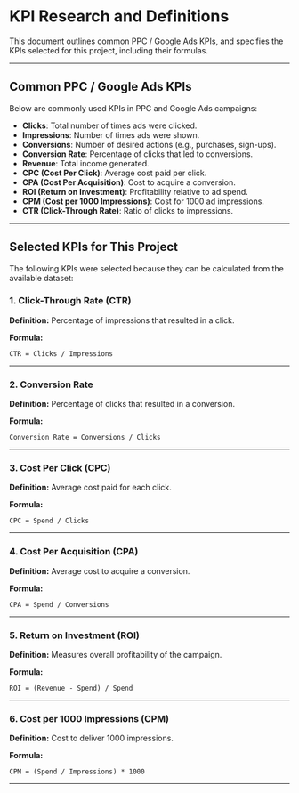 
# KPI Research and Definitions

This document outlines common PPC / Google Ads KPIs, and specifies the KPIs selected for this project, including their formulas.

---

##  Common PPC / Google Ads KPIs

Below are commonly used KPIs in PPC and Google Ads campaigns:

- **Clicks**: Total number of times ads were clicked.
- **Impressions**: Number of times ads were shown.
- **Conversions**: Number of desired actions (e.g., purchases, sign-ups).
- **Conversion Rate**: Percentage of clicks that led to conversions.
- **Revenue**: Total income generated.
- **CPC (Cost Per Click)**: Average cost paid per click.
- **CPA (Cost Per Acquisition)**: Cost to acquire a conversion.
- **ROI (Return on Investment)**: Profitability relative to ad spend.
- **CPM (Cost per 1000 Impressions)**: Cost for 1000 ad impressions.
- **CTR (Click-Through Rate)**: Ratio of clicks to impressions.

---

##  Selected KPIs for This Project

The following KPIs were selected because they can be calculated from the available dataset:

### 1. Click-Through Rate (CTR)

**Definition:** Percentage of impressions that resulted in a click.

**Formula:**  
```
CTR = Clicks / Impressions
```

---

### 2. Conversion Rate

**Definition:** Percentage of clicks that resulted in a conversion.

**Formula:**  
```
Conversion Rate = Conversions / Clicks
```

---

### 3. Cost Per Click (CPC)

**Definition:** Average cost paid for each click.

**Formula:**  
```
CPC = Spend / Clicks
```

---

### 4. Cost Per Acquisition (CPA)

**Definition:** Average cost to acquire a conversion.

**Formula:**  
```
CPA = Spend / Conversions
```

---

### 5. Return on Investment (ROI)

**Definition:** Measures overall profitability of the campaign.

**Formula:**  
```
ROI = (Revenue - Spend) / Spend
```

---

### 6. Cost per 1000 Impressions (CPM)

**Definition:** Cost to deliver 1000 impressions.

**Formula:**  
```
CPM = (Spend / Impressions) * 1000
```

---


